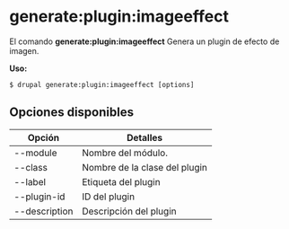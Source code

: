 # generate:plugin:imageeffect
El comando **generate:plugin:imageeffect** Genera un plugin de efecto de imagen.

**Uso:**
```
$ drupal generate:plugin:imageeffect [options] 
```

## Opciones disponibles
Opción | Detalles
-------|-------------
--module | Nombre del módulo.
--class | Nombre de la clase del plugin
--label | Etiqueta del plugin
--plugin-id | ID del plugin
--description | Descripción del plugin
